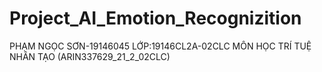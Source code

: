 # Project_AI_Emotion_Recognizition
PHẠM NGỌC SƠN-19146045
LỚP:19146CL2A-02CLC
MÔN HỌC TRÍ TUỆ NHÂN TẠO (ARIN337629_21_2_02CLC)
